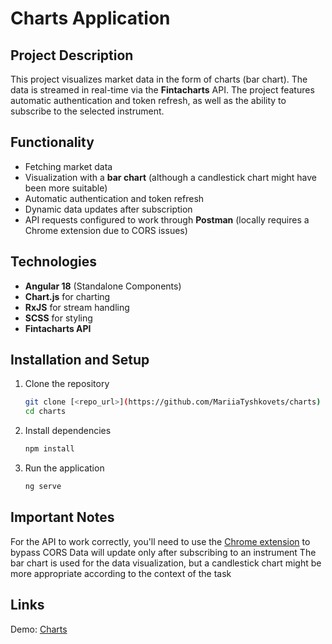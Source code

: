 # Charts Application  

## Project Description  
This project visualizes market data in the form of charts (bar chart). The data is streamed in real-time via the **Fintacharts** API. The project features automatic authentication and token refresh, as well as the ability to subscribe to the selected instrument.  

## Functionality  
- Fetching market data  
- Visualization with a **bar chart** (although a candlestick chart might have been more suitable)  
- Automatic authentication and token refresh  
- Dynamic data updates after subscription  
- API requests configured to work through **Postman** (locally requires a Chrome extension due to CORS issues)  

## Technologies  
- **Angular 18** (Standalone Components)  
- **Chart.js** for charting  
- **RxJS** for stream handling  
- **SCSS** for styling  
- **Fintacharts API**  

## Installation and Setup  
1. Clone the repository  
   ```sh
   git clone [<repo_url>](https://github.com/MariiaTyshkovets/charts)
   cd charts
2. Install dependencies
   ```sh
   npm install
3. Run the application
   ```sh
   ng serve

## Important Notes
For the API to work correctly, you'll need to use the [Chrome extension](https://chromewebstore.google.com/detail/moesif-origincors-changer/digfbfaphojjndkpccljibejjbppifbc) to bypass CORS
Data will update only after subscribing to an instrument
The bar chart is used for the data visualization, but a candlestick chart might be more appropriate according to the context of the task

## Links
Demo: [Charts](https://mariiatyshkovets.github.io/charts/)
